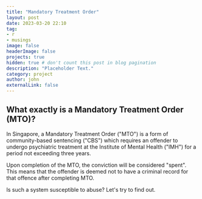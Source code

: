 ```yaml
---
title: "Mandatory Treatment Order"
layout: post
date: 2023-03-20 22:10
tag: 
- r
- musings
image: false
headerImage: false
projects: true
hidden: true # don't count this post in blog pagination
description: "Placeholder Text."
category: project
author: john
externalLink: false
---
```


## What exactly is a Mandatory Treatment Order (MTO)?

In Singapore, a Mandatory Treatment Order ("MTO") is a form of community-based sentencing ("CBS") which requires an offender to undergo psychiatric treatment at the Institute of Mental Health ("IMH") for a period not exceeding three years. 

Upon completion of the MTO, the conviction will be considered "spent". This means that the offender is deemed not to have a criminal record for that offence after completing MTO.

Is such a system susceptible to abuse? Let's try to find out.
